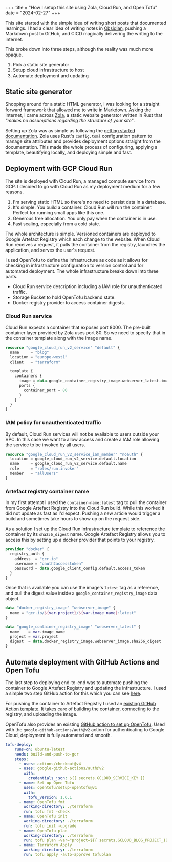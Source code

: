 +++
title = "How I setup this site using Zola, Cloud Run, and Open Tofu"
date = "2024-02-27"
+++

This site started with the simple idea of writing short posts that documented learnings. I had a clear idea of writing notes in [Obsidian](https://obsidian.md/), pushing a Markdown post to GitHub, and CICD magically delivering the writing to the internet.

This broke down into three steps, although the reality was much more opaque.
1. Pick a static site generator
2. Setup cloud infrastructure to host
3. Automate deployment and updating
## Static site generator
Shopping around for a static HTML generator, I was looking for a straight forward framework that allowed me to write in Markdown. Asking the internet, I came across [Zola](https://www.getzola.org/), a static website generator written in Rust that *"makes no assumptions regarding the structure of your site"*.

Setting up Zola was as simple as following the [getting started documentation](https://www.getzola.org/documentation/getting-started/overview/#first-steps-with-zola). Zola uses Rust's `config.toml` configuration pattern to manage site attributes and provides deployment options straight from the documentation. This made the whole process of configuring, applying a template, beautifying locally, and deploying simple and fast. 
## Deployment with GCP Cloud Run
The site is deployed with Cloud Run, a managed compute service from GCP. I decided to go with Cloud Run as my deployment medium for a few reasons.
1. I'm serving static HTML so there's no need to persist data in a database.
2. It's simple. You build a container. Cloud Run will run the container. Perfect for running small apps like this one.
3. Generous free allocation. You only pay when the container is in use.
4. Fast scaling, especially from a cold state.

The whole architecture is simple. Versioned containers are deployed to Google Artefact Registry which each change to the website. When Cloud Run receives a request, it pulls the container from the registry, launches the application, and serves the user's request.

I used OpenTofu to define the infrastructure as code as it allows for checking in infrastructure configuration to version control and for automated deployment. The whole infrastructure breaks down into three parts.
- Cloud Run service description including a IAM role for unauthenticated traffic.
- Storage Bucket to hold OpenTofu backend state.
- Docker registry provider to access container digests.
### Cloud Run service
Cloud Run expects a container that exposes port 8000. The pre-built container layer provided by Zola uses port 80. So we need to specify that in the container template along with the image name.
```terraform
resource "google_cloud_run_v2_service" "default" {
  name     = "blog"
  location = "europe-west1"
  client   = "terraform"

  template {
    containers {
      image = data.google_container_registry_image.webserver_latest.image_url
      ports {
        container_port = 80
      }
    }
  }
}
```

### IAM policy for unauthenticated traffic
By default, Cloud Run services will not be available to users outside your VPC. In this case we want to allow access and create a IAM role allowing the service to be invoked by all users. 
```terraform
resource "google_cloud_run_v2_service_iam_member" "noauth" {
  location = google_cloud_run_v2_service.default.location
  name     = google_cloud_run_v2_service.default.name
  role     = "roles/run.invoker"
  member   = "allUsers"
}
```

### Artefact registry container name
In my first attempt I used the `container-name:latest` tag to pull the container from Google Artefact Registry into the Cloud Run build. While this worked it did not update as fast as I'd expect. Pushing a new article would trigger a build and sometimes take hours to show up on the request side.

As a solution I set up the Cloud Run infrastructure template to reference the container by its `sha256_digest` name. Google Artefact Registry allows you to access this by setting up a docker provider that points to your registry.
```terraform
provider "docker" {
  registry_auth {
    address  = "gcr.io"
    username = "oauth2accesstoken"
    password = data.google_client_config.default.access_token
  }
}
```

Once that is available you can use the image's `latest` tag as a reference, and pull the digest value inside a `google_container_registry_image` data object.

```terraform
data "docker_registry_image" "webserver_image" {
  name = "gcr.io/${var.project}/${var.image_name}:latest"
}

data "google_container_registry_image" "webserver_latest" {
  name    = var.image_name
  project = var.project
  digest  = data.docker_registry_image.webserver_image.sha256_digest
}
```

## Automate deployment with GitHub Actions and Open Tofu
The last step to deploying end-to-end was to automate pushing the container to Google Artefact Registry and updating the infrastructure. I used a simple two step GitHub action for this which you can see [here](https://github.com/kolasniwash/nshaw.ca/blob/main/.github/workflows/push-gcr.yml).

For pushing the container to Artefact Registry I used an [existing GitHub Action template](https://github.com/RafikFarhad/push-to-gcr-github-action). It takes care of building the container, connecting to the registry, and uploading the image.

OpenTofu also provides an existing [GitHub action to set up OpenTofu](https://github.com/opentofu/setup-opentofu). Used  with the `google-github-actions/auth@v2` action for authenticating to Google Cloud, deployment is fully automated and smooth.

```yaml
tofu-deploy:
    runs-on: ubuntu-latest
    needs: build-and-push-to-gcr
    steps:
      - uses: actions/checkout@v4
      - uses: google-github-actions/auth@v2
        with:
          credentials_json: ${{ secrets.GCLOUD_SERVICE_KEY }}
      - name: Set up Open Tofu
        uses: opentofu/setup-opentofu@v1
        with:
          tofu_version: 1.6.1
      - name: OpenTofu fmt
        working-directory: ./terraform
        run: tofu fmt -check
      - name: OpenTofu init
        working-directory: ./terraform
        run: tofu init -upgrade
      - name: OpenTofu plan
        working-directory: ./terraform
        run: tofu plan -var="project=${{ secrets.GCLOUD_BLOG_PROJECT_ID }}" -var="image_name=${{ secrets.GCP_RUN_IMAGE_NAME }}" -out tofuplan
      - name: Terraform Apply
        working-directory: ./terraform
        run: tofu apply -auto-approve tofuplan
```
